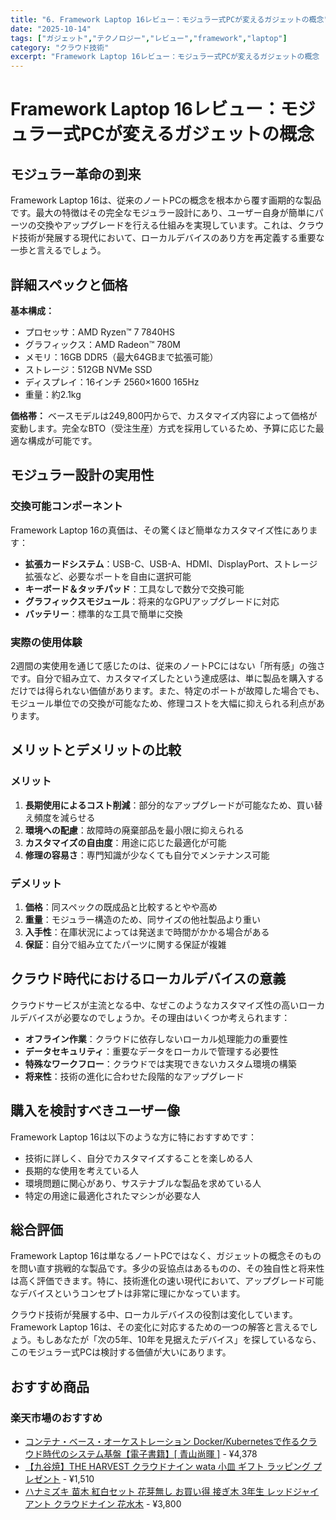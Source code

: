 ```yaml
---
title: "6. Framework Laptop 16レビュー：モジュラー式PCが変えるガジェットの概念"
date: "2025-10-14"
tags: ["ガジェット","テクノロジー","レビュー","framework","laptop"]
category: "クラウド技術"
excerpt: "Framework Laptop 16レビュー：モジュラー式PCが変えるガジェットの概念  モジュラー革命の到来  Framework Laptop 16は、従来のノートPCの概念を根本から覆す画期的な製品です。最大の特徴はその完全なモジュラー設計にあり、ユーザー自身が簡単にパーツの交換やアップグレ..."
---
```


# Framework Laptop 16レビュー：モジュラー式PCが変えるガジェットの概念

## モジュラー革命の到来

Framework Laptop 16は、従来のノートPCの概念を根本から覆す画期的な製品です。最大の特徴はその完全なモジュラー設計にあり、ユーザー自身が簡単にパーツの交換やアップグレードを行える仕組みを実現しています。これは、クラウド技術が発展する現代において、ローカルデバイスのあり方を再定義する重要な一歩と言えるでしょう。

## 詳細スペックと価格

**基本構成：**
- プロセッサ：AMD Ryzen™ 7 7840HS
- グラフィックス：AMD Radeon™ 780M
- メモリ：16GB DDR5（最大64GBまで拡張可能）
- ストレージ：512GB NVMe SSD
- ディスプレイ：16インチ 2560×1600 165Hz
- 重量：約2.1kg

**価格帯：**
ベースモデルは249,800円からで、カスタマイズ内容によって価格が変動します。完全なBTO（受注生産）方式を採用しているため、予算に応じた最適な構成が可能です。

## モジュラー設計の実用性

### 交換可能コンポーネント
Framework Laptop 16の真価は、その驚くほど簡単なカスタマイズ性にあります：

- **拡張カードシステム**：USB-C、USB-A、HDMI、DisplayPort、ストレージ拡張など、必要なポートを自由に選択可能
- **キーボード＆タッチパッド**：工具なしで数分で交換可能
- **グラフィックスモジュール**：将来的なGPUアップグレードに対応
- **バッテリー**：標準的な工具で簡単に交換

### 実際の使用体験
2週間の実使用を通じて感じたのは、従来のノートPCにはない「所有感」の強さです。自分で組み立て、カスタマイズしたという達成感は、単に製品を購入するだけでは得られない価値があります。また、特定のポートが故障した場合でも、モジュール単位での交換が可能なため、修理コストを大幅に抑えられる利点があります。

## メリットとデメリットの比較

### メリット
1. **長期使用によるコスト削減**：部分的なアップグレードが可能なため、買い替え頻度を減らせる
2. **環境への配慮**：故障時の廃棄部品を最小限に抑えられる
3. **カスタマイズの自由度**：用途に応じた最適化が可能
4. **修理の容易さ**：専門知識が少なくても自分でメンテナンス可能

### デメリット
1. **価格**：同スペックの既成品と比較するとやや高め
2. **重量**：モジュラー構造のため、同サイズの他社製品より重い
3. **入手性**：在庫状況によっては発送まで時間がかかる場合がある
4. **保証**：自分で組み立てたパーツに関する保証が複雑

## クラウド時代におけるローカルデバイスの意義

クラウドサービスが主流となる中、なぜこのようなカスタマイズ性の高いローカルデバイスが必要なのでしょうか。その理由はいくつか考えられます：

- **オフライン作業**：クラウドに依存しないローカル処理能力の重要性
- **データセキュリティ**：重要なデータをローカルで管理する必要性
- **特殊なワークフロー**：クラウドでは実現できないカスタム環境の構築
- **将来性**：技術の進化に合わせた段階的なアップグレード

## 購入を検討すべきユーザー像

Framework Laptop 16は以下のような方に特におすすめです：

- 技術に詳しく、自分でカスタマイズすることを楽しめる人
- 長期的な使用を考えている人
- 環境問題に関心があり、サステナブルな製品を求めている人
- 特定の用途に最適化されたマシンが必要な人

## 総合評価

Framework Laptop 16は単なるノートPCではなく、ガジェットの概念そのものを問い直す挑戦的な製品です。多少の妥協点はあるものの、その独自性と将来性は高く評価できます。特に、技術進化の速い現代において、アップグレード可能なデバイスというコンセプトは非常に理にかなっています。

クラウド技術が発展する中、ローカルデバイスの役割は変化しています。Framework Laptop 16は、その変化に対応するための一つの解答と言えるでしょう。もしあなたが「次の5年、10年を見据えたデバイス」を探しているなら、このモジュラー式PCは検討する価値が大いにあります。

<!-- アフィリエイト商品 -->
## おすすめ商品

### 楽天市場のおすすめ

- [コンテナ・ベース・オーケストレーション Docker/Kubernetesで作るクラウド時代のシステム基盤【電子書籍】[ 青山尚暉 ]](https://item.rakuten.co.jp/rakutenkobo-ebooks/e8973a72258e3fe3bcc03944a252357d/?rafcid=wsc_i_is_1096528941688097201&m=1f454fb8.34705d0b.1f454fb9.255992fd&pc=1f454fb8.34705d0b.1f454fb9.255992fd) - ¥4,378
- [【九谷焼】THE HARVEST クラウドナイン wata 小皿 ギフト ラッピング プレゼント](https://item.rakuten.co.jp/hesta-okura/hv-kutani-w/?rafcid=wsc_i_is_1096528941688097201&m=1f454fb8.34705d0b.1f454fb9.255992fd&pc=1f454fb8.34705d0b.1f454fb9.255992fd) - ¥1,510
- [ハナミズキ 苗木 紅白セット 花芽無し お買い得 接ぎ木 3年生 レッドジャイアント クラウドナイン 花水木](https://item.rakuten.co.jp/minibonsai/hanamizukikouhakuset/?rafcid=wsc_i_is_1096528941688097201&m=1f454fb8.34705d0b.1f454fb9.255992fd&pc=1f454fb8.34705d0b.1f454fb9.255992fd) - ¥3,800


